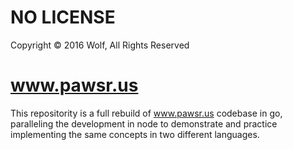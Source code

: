 # NO LICENSE

Copyright &copy; 2016 Wolf, All Rights Reserved

# www.pawsr.us
This repositority is a full rebuild of www.pawsr.us codebase in go, paralleling the development in node to demonstrate and practice implementing the same concepts in two different languages.
